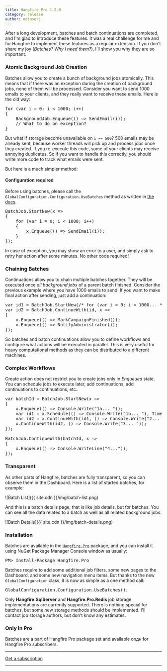 ```yaml
---
title: Hangfire Pro 1.2.0
category: release
author: odinserj
---
```


After a long development, batches and batch continuations are completed, and I'm glad to introduce these features. It was a real challenge for me and for Hangfire to implement these features as a regular extension. If you don't share my joy (*Batches? Why I need them?*), I'll show you why they are so important.

### Atomic Background Job Creation

Batches allow you to create a bunch of background jobs atomically. This means that if there was an exception during the creation of background jobs, none of them will be processed. Consider you want to send 1000 emails to your clients, and they really want to receive these emails. Here is the old way:

<pre><span class="keywd">for</span> (<span class="keywd">var</span> i = 0; i &lt; 1000; i++)
{
    <span class="type">BackgroundJob</span>.Enqueue(() => SendEmail(i));
    <span class="comm">// What to do on exception?</span>
}</pre>

But what if storage become unavailable on `i == 500`? 500 emails may be already sent, because worker threads will pick up and process jobs once they created. If you re-execute this code, some of your clients may receive annoying duplicates. So if you want to handle this correctly, you should write more code to track what emails were sent. 

But here is a much simpler method:

<div class="alert alert-warning">
    <h4>Configuration required</h4>
    <p>Before using batches, please call the <code>GlobalConfiguration.Configuration.UseBatches</code> method as written in <a href="http://docs.hangfire.io/en/latest/background-methods/using-batches.html#installation">the docs</a>.</p>
</div>

<pre><span class="type">BatchJob</span>.StartNew(x =>
{
    <span class="keywd">for</span> (<span class="keywd">var</span> i = 0; i &lt; 1000; i++)
    {
        x.Enqueue(() => SendEmail(i));
    }
});</pre>

In case of exception, you may show an error to a user, and simply ask to retry her action after some minutes. No other code required!

### Chaining Batches

Continuations allow you to chain multiple batches together. They will be executed once *all background jobs* of a parent batch finished. Consider the previous example where you have 1000 emails to send. If you want to make final action after sending, just add a continuation:

<pre><span class="keywd">var</span> id1 = <span class="type">BatchJob</span>.StartNew(<span class="comm">/* for (var i = 0; i &lt; 1000... */</span>);
<span class="keywd">var</span> id2 = <span class="type">BatchJob</span>.ContinueWith(id, x => 
{
    x.Enqueue(() => MarkCampaignFinished());
    x.Enqueue(() => NotifyAdministrator());
});</pre>

So batches and batch continuations allow you to define workflows and configure what actions will be executed in parallel. This is very useful for heavy computational methods as they can be distributed to a different machines.

### Complex Workflows

Create action does not restrict you to create jobs only in *Enqueued* state. You can schedule jobs to execute later, add continuations, add continuations to continuations, etc..

<pre><span class="keywd">var</span> batchId = <span class="type">BatchJob</span>.StartNew(x =>
{
    x.Enqueue(() => <span class="type">Console</span>.Write(<span class="string">"1a... "</span>));
    <span class="keywd">var</span> id1 = x.Schedule(() => <span class="type">Console</span>.Write(<span class="string">"1b... "</span>), <span class="type">TimeSpan</span>.FromSeconds(1));
    <span class="keywd">var</span> id2 = x.ContinueWith(id1, () => <span class="type">Console</span>.Write(<span class="string">"2... "</span>));
    x.ContinueWith(id2, () => <span class="type">Console</span>.Write(<span class="string">"3... "</span>));
});

<span class="type">BatchJob</span>.ContinueWith(batchId, x =>
{
    x.Enqueue(() => <span class="type">Console</span>.WriteLine(<span class="string">"4..."</span>));
});</pre>

### Transparent

As other parts of Hangfire, batches are fully transparent, so you can observe them in the Dashboard. Here is a list of started batches, for example:

![Batch List]({{ site.cdn }}/img/batch-list.png)

And this is a batch details page, that is like job details, but for batches. You can see all the data related to a batch as well as all related background jobs.

![Batch Details]({{ site.cdn }}/img/batch-details.png)

### Installation

Batches are available in the [`Hangfire.Pro`](https://nuget.hangfire.io/feeds/hangfire-pro/Hangfire.Pro/) package, and you can install it using NuGet Package Manager Console window as usually:

<pre class="nuget-install">PM> Install-Package Hangfire.Pro</pre>

Batches require to add some additional job filters, some new pages to the Dashboard, and some new navigation menu items. But thanks to the new `GlobalConfiguration` class, it is now as simple as a one method call:

<pre><span class="type">GlobalConfiguration</span>.Configuration.UseBatches();</pre>

<div class="alert alert-info">
	Only <strong>Hangfire.SqlServer</strong> and <strong>Hangfire.Pro.Redis</strong> job storage implementations are currently supported. There is nothing special for batches, but some new storage methods should be implemented. I'll contact job storage authors, but don't know any estimates.
</div>

### Only in Pro

Batches are a part of Hangfire Pro package set and available onдн for Hangfire Pro subscribers.

<div class="text-center">
    <hr>
    <a class="btn btn-lg btn-success" href="/subscriptions/">Get a subscription</a>
    <hr>
</div>
